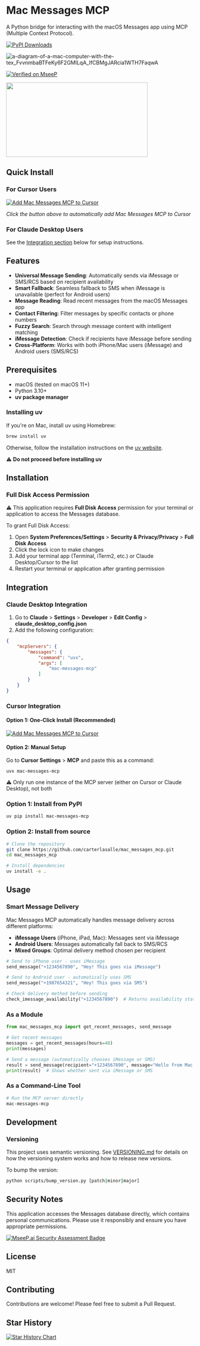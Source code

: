 # Mac Messages MCP

A Python bridge for interacting with the macOS Messages app using MCP (Multiple Context Protocol). 

[![PyPI Downloads](https://static.pepy.tech/badge/mac-messages-mcp)](https://pepy.tech/projects/mac-messages-mcp)

![a-diagram-of-a-mac-computer-with-the-tex_FvvnmbaBTFeKy6F2GMlLqA_IfCBMgJARcia1WTH7FaqwA](https://github.com/user-attachments/assets/dbbdaa14-fadd-434d-a265-9e0c0071c11d)

[![Verified on MseeP](https://mseep.ai/badge.svg)](https://mseep.ai/app/fdc62324-6ac9-44e2-8926-722d1157759a)


<a href="https://glama.ai/mcp/servers/gxvaoc9znc">
  <img width="380" height="200" src="https://glama.ai/mcp/servers/gxvaoc9znc/badge" />
</a>

## Quick Install

### For Cursor Users

<a href="cursor://anysphere.cursor-deeplink/mcp/install?name=messages&config=eyJtZXNzYWdlcyI6eyJjb21tYW5kIjoidXZ4IiwiYXJncyI6WyJtYWMtbWVzc2FnZXMtbWNwIl19fQ==">
  <img src="https://img.shields.io/badge/Add_to_Cursor-📱_One--Click_Install-blue?style=for-the-badge&logo=cursor&logoColor=white" alt="Add Mac Messages MCP to Cursor" />
</a>

*Click the button above to automatically add Mac Messages MCP to Cursor*

### For Claude Desktop Users

See the [Integration section](#integration) below for setup instructions.

## Features

- **Universal Message Sending**: Automatically sends via iMessage or SMS/RCS based on recipient availability
- **Smart Fallback**: Seamless fallback to SMS when iMessage is unavailable (perfect for Android users)
- **Message Reading**: Read recent messages from the macOS Messages app
- **Contact Filtering**: Filter messages by specific contacts or phone numbers
- **Fuzzy Search**: Search through message content with intelligent matching
- **iMessage Detection**: Check if recipients have iMessage before sending
- **Cross-Platform**: Works with both iPhone/Mac users (iMessage) and Android users (SMS/RCS)

## Prerequisites

- macOS (tested on macOS 11+)
- Python 3.10+
- **uv package manager**

### Installing uv

If you're on Mac, install uv using Homebrew:

```bash
brew install uv
```

Otherwise, follow the installation instructions on the [uv website](https://github.com/astral-sh/uv).

⚠️ **Do not proceed before installing uv**

## Installation

### Full Disk Access Permission

⚠️ This application requires **Full Disk Access** permission for your terminal or application to access the Messages database. 

To grant Full Disk Access:
1. Open **System Preferences/Settings** > **Security & Privacy/Privacy** > **Full Disk Access**
2. Click the lock icon to make changes
3. Add your terminal app (Terminal, iTerm2, etc.) or Claude Desktop/Cursor to the list
4. Restart your terminal or application after granting permission

## Integration

### Claude Desktop Integration

1. Go to **Claude** > **Settings** > **Developer** > **Edit Config** > **claude_desktop_config.json**
2. Add the following configuration:

```json
{
    "mcpServers": {
        "messages": {
            "command": "uvx",
            "args": [
                "mac-messages-mcp"
            ]
        }
    }
}
```

### Cursor Integration

#### Option 1: One-Click Install (Recommended)

<a href="cursor://anysphere.cursor-deeplink/mcp/install?name=messages&config=eyJtZXNzYWdlcyI6eyJjb21tYW5kIjoidXZ4IiwiYXJncyI6WyJtYWMtbWVzc2FnZXMtbWNwIl19fQ==">
  <img src="https://img.shields.io/badge/Add_to_Cursor-📱_One--Click_Install-blue?style=for-the-badge&logo=cursor&logoColor=white" alt="Add Mac Messages MCP to Cursor" />
</a>

#### Option 2: Manual Setup

Go to **Cursor Settings** > **MCP** and paste this as a command:

```
uvx mac-messages-mcp
```

⚠️ Only run one instance of the MCP server (either on Cursor or Claude Desktop), not both


### Option 1: Install from PyPI

```bash
uv pip install mac-messages-mcp
```

### Option 2: Install from source

```bash
# Clone the repository
git clone https://github.com/carterlasalle/mac_messages_mcp.git
cd mac_messages_mcp

# Install dependencies
uv install -e .
```


## Usage

### Smart Message Delivery

Mac Messages MCP automatically handles message delivery across different platforms:

- **iMessage Users** (iPhone, iPad, Mac): Messages sent via iMessage
- **Android Users**: Messages automatically fall back to SMS/RCS
- **Mixed Groups**: Optimal delivery method chosen per recipient

```python
# Send to iPhone user - uses iMessage
send_message("+1234567890", "Hey! This goes via iMessage")

# Send to Android user - automatically uses SMS
send_message("+1987654321", "Hey! This goes via SMS") 

# Check delivery method before sending
check_imessage_availability("+1234567890")  # Returns availability status
```

### As a Module

```python
from mac_messages_mcp import get_recent_messages, send_message

# Get recent messages
messages = get_recent_messages(hours=48)
print(messages)

# Send a message (automatically chooses iMessage or SMS)
result = send_message(recipient="+1234567890", message="Hello from Mac Messages MCP!")
print(result)  # Shows whether sent via iMessage or SMS
```

### As a Command-Line Tool

```bash
# Run the MCP server directly
mac-messages-mcp
```

## Development

### Versioning

This project uses semantic versioning. See [VERSIONING.md](VERSIONING.md) for details on how the versioning system works and how to release new versions.

To bump the version:

```bash
python scripts/bump_version.py [patch|minor|major]
```

## Security Notes

This application accesses the Messages database directly, which contains personal communications. Please use it responsibly and ensure you have appropriate permissions.

[![MseeP.ai Security Assessment Badge](https://mseep.net/pr/carterlasalle-mac-messages-mcp-badge.png)](https://mseep.ai/app/carterlasalle-mac-messages-mcp)

## License

MIT

## Contributing

Contributions are welcome! Please feel free to submit a Pull Request. 
## Star History

[![Star History Chart](https://api.star-history.com/svg?repos=carterlasalle/mac_messages_mcp&type=Date)](https://www.star-history.com/#carterlasalle/mac_messages_mcp&Date)
